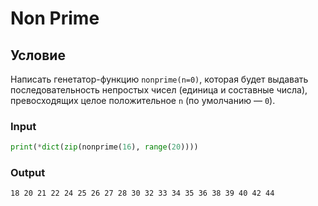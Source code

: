 # Non Prime

## Условие

Написать генетатор-функцию `nonprime(n=0)`, которая будет выдавать последовательность непростых чисел (единица и составные числа), превосходящих целое положительное `n` (по умолчанию — `0`).

### Input

```python
print(*dict(zip(nonprime(16), range(20))))
```

### Output

```
18 20 21 22 24 25 26 27 28 30 32 33 34 35 36 38 39 40 42 44
```
